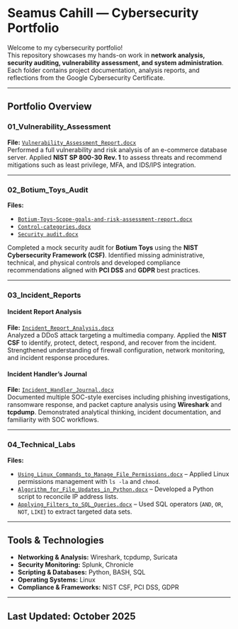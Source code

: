 # **Seamus Cahill — Cybersecurity Portfolio**

Welcome to my cybersecurity portfolio!  
This repository showcases my hands-on work in **network analysis, security auditing, vulnerability assessment, and system administration**. Each folder contains project documentation, analysis reports, and reflections from the Google Cybersecurity Certificate.

---

## **Portfolio Overview**

### **01_Vulnerability_Assessment**
**File:** [`Vulnerability_Assessment_Report.docx`](01_Vulnerability_Assessment/Vulnerability_Assessment_Report.docx)  
Performed a full vulnerability and risk analysis of an e-commerce database server. Applied **NIST SP 800-30 Rev. 1** to assess threats and recommend mitigations such as least privilege, MFA, and IDS/IPS integration.

---

### **02_Botium_Toys_Audit**
**Files:**  
- [`Botium-Toys-Scope-goals-and-risk-assessment-report.docx`](02_Botium_Toys_Audit/Botium-Toys-Scope-goals-and-risk-assessment-report.docx)  
- [`Control-categories.docx`](02_Botium_Toys_Audit/Control-categories.docx)  
- [`Security audit.docx`](02_Botium_Toys_Audit/Security%20audit.docx)  

Completed a mock security audit for **Botium Toys** using the **NIST Cybersecurity Framework (CSF)**. Identified missing administrative, technical, and physical controls and developed compliance recommendations aligned with **PCI DSS** and **GDPR** best practices.

---

### **03_Incident_Reports**

#### **Incident Report Analysis**  
**File:** [`Incident_Report_Analysis.docx`](03_Incident_Reports/Incident_Report_Analysis.docx)  
Analyzed a DDoS attack targeting a multimedia company. Applied the **NIST CSF** to identify, protect, detect, respond, and recover from the incident. Strengthened understanding of firewall configuration, network monitoring, and incident response procedures.

#### **Incident Handler’s Journal**  
**File:** [`Incident_Handler_Journal.docx`](03_Incident_Reports/Incident_Handler_Journal.docx)  
Documented multiple SOC-style exercises including phishing investigations, ransomware response, and packet capture analysis using **Wireshark** and **tcpdump**. Demonstrated analytical thinking, incident documentation, and familiarity with SOC workflows.

---

### **04_Technical_Labs**
**Files:**  
- [`Using_Linux_Commands_to_Manage_File_Permissions.docx`](04_Technical_Labs/Using_Linux_Commands_to_Manage_File_Permissions.docx) – Applied Linux permissions management with `ls -la` and `chmod`.  
- [`Algorithm_for_File_Updates_in_Python.docx`](04_Technical_Labs/Algorithm_for_File_Updates_in_Python.docx) – Developed a Python script to reconcile IP address lists.  
- [`Applying_Filters_to_SQL_Queries.docx`](04_Technical_Labs/Applying_Filters_to_SQL_Queries.docx) – Used SQL operators (`AND`, `OR`, `NOT`, `LIKE`) to extract targeted data sets.  

---

## **Tools & Technologies**
- **Networking & Analysis:** Wireshark, tcpdump, Suricata  
- **Security Monitoring:** Splunk, Chronicle  
- **Scripting & Databases:** Python, BASH, SQL  
- **Operating Systems:** Linux  
- **Compliance & Frameworks:** NIST CSF, PCI DSS, GDPR  

---

## **Last Updated:** October 2025  
